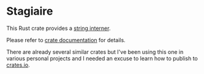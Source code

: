 # Stagiaire

This Rust crate provides a [string interner](https://en.wikipedia.org/wiki/String_interning).

Please refer to [crate documentation](https://docs.rs/stagiaire/latest/stagiaire/) for details.

There are already several similar crates but I've been using this one in various personal projects and I needed an excuse to learn how to publish to [crates.io](http://crates.io).